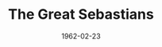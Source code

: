 ---
title: The Great Sebastians
date: 1962-02-23
opening_date: 1962-02-23
closing_date: 1962-03-03
layout: productions
playbill:
Theatre: Theatre Jacksonville
Venue: Little Theatre
cast:
- Essie Sebastian: Sabina Meyer
- Rudi Sebastian: Ron Dobrin
- Manuya: Trudy Johnson
- Josef: Lynn Perry
- Sergeant Javorsky: Elmo Lehman
- General Otokar Zandek: Marshall Grauer
- Vlasta Habova: Polly Clendening
- Colonel Bradacova: Lois Taylor
- Sophie Cerny: Claire Zundell
- Karel Cerny: Emanuel Ehrlich
- Novotny: Norman Freedman
- Pavlat: Sam Harrison
- Dr. Balzar: Jack Brawley
- Marie Balzar: Laurene Prescott
- Bacilek: Bob Middleton
- Corporal: Bruce Henn
- First Soldier: Bill Garry
- Second Soldier: James Hicken
crew:
- Director: George Ballis
- Set Designer: Ben Jones
- Technical Director: Pete House
- Costume Designer: Frank Ridge
- Lighting Designer: Chase Ambler
- Special Art Work: Robert Krell
- Stage Manager: Ira Fink
- Lighting: Peggy Miller
- Sound: Roger Smith
- Costumes:
  - Frank Ridge
  - Ruth Perry
- Properties:
  - James Hicken
  - Jean Charles
  - Eshter Barnes
  - Ann Brown
  - Helen Cocharn
  - Gladys Dale
  - Beverly Fink
  - Hester Jeffrey
  - Peggy Miller
  - Lois Taylor
- Make-Up:
  - Thelma Mayheron
  - Penny Hecht
  - Anna Chiasson
  - Lana Abdo
  - Peggy Gift
- Construction and Painting:
  - Thelma Mayeron
  - Peggy Miller
  - Wenonah Wells
  - Bunni Thornhill
  - Gladys Dale
  - Pete House
  - Joanne House
  - Robert Krell
---
